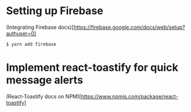 # Setting up Firebase

(Integrating Firebase docs)[https://firebase.google.com/docs/web/setup?authuser=0]

```terminal
$ yarn add firebase
```

# Implement react-toastify for quick message alerts

(React-Toastify docs on NPM)[https://www.npmjs.com/package/react-toastify]
